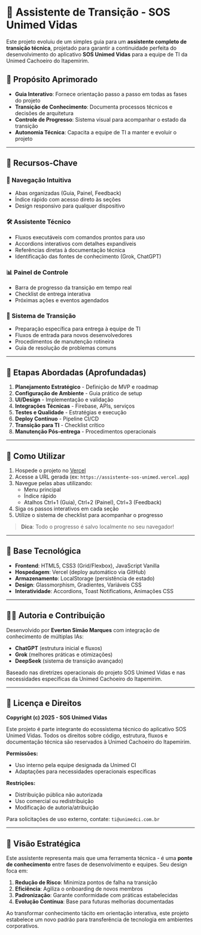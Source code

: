 # 🧭 Assistente de Transição - SOS Unimed Vidas

Este projeto evoluiu de um simples guia para um **assistente completo de transição técnica**, projetado para garantir a continuidade perfeita do desenvolvimento do aplicativo **SOS Unimed Vidas** para a equipe de TI da Unimed Cachoeiro do Itapemirim.

## 🚀 Propósito Aprimorado

- **Guia Interativo**: Fornece orientação passo a passo em todas as fases do projeto
- **Transição de Conhecimento**: Documenta processos técnicos e decisões de arquitetura
- **Controle de Progresso**: Sistema visual para acompanhar o estado da transição
- **Autonomia Técnica**: Capacita a equipe de TI a manter e evoluir o projeto

---

## 🧩 Recursos-Chave

### 🧭 Navegação Intuitiva
- Abas organizadas (Guia, Painel, Feedback)
- Índice rápido com acesso direto às seções
- Design responsivo para qualquer dispositivo

### 🛠️ Assistente Técnico
- Fluxos executáveis com comandos prontos para uso
- Accordions interativos com detalhes expandíveis
- Referências diretas à documentação técnica
- Identificação das fontes de conhecimento (Grok, ChatGPT)

### 📊 Painel de Controle
- Barra de progresso da transição em tempo real
- Checklist de entrega interativa
- Próximas ações e eventos agendados

### 🔄 Sistema de Transição
- Preparação específica para entrega à equipe de TI
- Fluxos de entrada para novos desenvolvedores
- Procedimentos de manutenção rotineira
- Guia de resolução de problemas comuns

---

## 📌 Etapas Abordadas (Aprofundadas)

1. **Planejamento Estratégico** - Definição de MVP e roadmap
2. **Configuração de Ambiente** - Guia prático de setup
3. **UI/Design** - Implementação e validação
4. **Integrações Técnicas** - Firebase, APIs, serviços
5. **Testes e Qualidade** - Estratégias e execução
6. **Deploy Contínuo** - Pipeline CI/CD
7. **Transição para TI** - Checklist crítico
8. **Manutenção Pós-entrega** - Procedimentos operacionais

---

## 🚀 Como Utilizar

1. Hospede o projeto no [Vercel](https://vercel.com)
2. Acesse a URL gerada (ex: `https://assistente-sos-unimed.vercel.app`)
3. Navegue pelas abas utilizando:
   - Menu principal
   - Índice rápido
   - Atalhos Ctrl+1 (Guia), Ctrl+2 (Painel), Ctrl+3 (Feedback)
4. Siga os passos interativos em cada seção
5. Utilize o sistema de checklist para acompanhar o progresso

> **Dica**: Todo o progresso é salvo localmente no seu navegador!

---

## 🧠 Base Tecnológica

- **Frontend**: HTML5, CSS3 (Grid/Flexbox), JavaScript Vanilla
- **Hospedagem**: Vercel (deploy automático via GitHub)
- **Armazenamento**: LocalStorage (persistência de estado)
- **Design**: Glassmorphism, Gradientes, Variáveis CSS
- **Interatividade**: Accordions, Toast Notifications, Animações CSS

---

## 👨‍💻 Autoria e Contribuição

Desenvolvido por **Everton Simão Marques** com integração de conhecimento de múltiplas IAs:
- **ChatGPT** (estrutura inicial e fluxos)
- **Grok** (melhores práticas e otimizações)
- **DeepSeek** (sistema de transição avançado)

Baseado nas diretrizes operacionais do projeto SOS Unimed Vidas e nas necessidades específicas da Unimed Cachoeiro do Itapemirim.

---

## 📜 Licença e Direitos

**Copyright (c) 2025 - SOS Unimed Vidas**

Este projeto é parte integrante do ecossistema técnico do aplicativo SOS Unimed Vidas. Todos os direitos sobre código, estrutura, fluxos e documentação técnica são reservados à Unimed Cachoeiro do Itapemirim.

**Permissões:**
- Uso interno pela equipe designada da Unimed CI
- Adaptações para necessidades operacionais específicas

**Restrições:**
- Distribuição pública não autorizada
- Uso comercial ou redistribuição
- Modificação de autoria/atribuição

Para solicitações de uso externo, contate: `ti@unimedci.com.br`

---

## 🧾 Visão Estratégica

Este assistente representa mais que uma ferramenta técnica - é uma **ponte de conhecimento** entre fases de desenvolvimento e equipes. Seu design foca em:

1. **Redução de Risco**: Minimiza pontos de falha na transição
2. **Eficiência**: Agiliza o onboarding de novos membros
3. **Padronização**: Garante conformidade com práticas estabelecidas
4. **Evolução Contínua**: Base para futuras melhorias documentadas

Ao transformar conhecimento tácito em orientação interativa, este projeto estabelece um novo padrão para transferência de tecnologia em ambientes corporativos.
